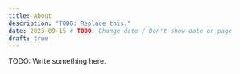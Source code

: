 ```yaml
---
title: About
description: "TODO: Replace this."
date: 2023-09-15 # TODO: Change date / Don't show date on page
draft: true
---
```


TODO: Write something here.
